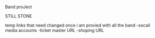 Band proJect

STILL STONE















temp links that need changed once i am provied with all the band 
-socail media accounts
-ticket master URL
-shoping URL